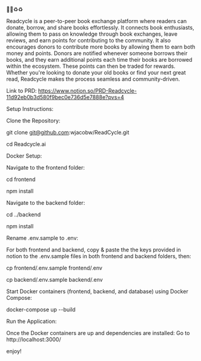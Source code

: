 📖📖♻️♻️

Readcycle is a peer-to-peer book exchange platform where readers can donate, borrow, and share books effortlessly. It connects book enthusiasts, allowing them to pass on knowledge through book exchanges, leave reviews, and earn points for contributing to the community. It also encourages donors to contribute more books by allowing them to earn both money and points. Donors are notified whenever someone borrows their books, and they earn additional points each time their books are borrowed within the ecosystem. These points can then be traded for rewards. Whether you're looking to donate your old books or find your next great read, Readcycle makes the process seamless and community-driven.

Link to PRD: https://www.notion.so/PRD-Readcycle-11d92eb0b3d580f9bec0e736d5e7888e?pvs=4

Setup Instructions:

Clone the Repository:

git clone git@github.com:wjacobw/ReadCycle.git

cd Readcycle.ai

Docker Setup:

Navigate to the frontend folder:

cd frontend

npm install

Navigate to the backend folder:

cd ../backend

npm install

Rename .env.sample to .env:

For both frontend and backend, copy & paste the the keys provided in notion to the .env.sample files in both frontend and backend folders, then:

cp frontend/.env.sample frontend/.env

cp backend/.env.sample backend/.env

Start Docker containers (frontend, backend, and database) using Docker Compose:

docker-compose up --build


Run the Application:

Once the Docker containers are up and dependencies are installed:
Go to http://localhost:3000/

enjoy!
